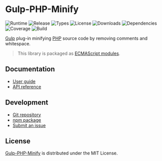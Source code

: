 # Gulp-PHP-Minify
![Runtime](https://badgen.net/npm/node/@cedx/gulp-php-minify) ![Release](https://badgen.net/npm/v/@cedx/gulp-php-minify) ![Types](https://badgen.net/npm/types/@cedx/gulp-php-minify) ![License](https://badgen.net/npm/license/@cedx/gulp-php-minify) ![Downloads](https://badgen.net/npm/dt/@cedx/gulp-php-minify) ![Dependencies](https://badgen.net/david/dep/cedx/gulp-php-minify) ![Coverage](https://badgen.net/coveralls/c/github/cedx/gulp-php-minify) ![Build](https://badgen.net/github/checks/cedx/gulp-php-minify)

[Gulp](https://gulpjs.com) plug-in minifying [PHP](https://www.php.net) source code by removing comments and whitespace.

> This library is packaged as [ECMAScript modules](https://nodejs.org/api/esm.html).

## Documentation
- [User guide](https://docs.belin.io/gulp-php-minify)
- [API reference](https://api.belin.io/gulp-php-minify)

## Development
- [Git repository](https://git.belin.io/cedx/gulp-php-minify)
- [npm package](https://www.npmjs.com/package/@cedx/gulp-php-minify)
- [Submit an issue](https://git.belin.io/cedx/gulp-php-minify/issues)

## License
[Gulp-PHP-Minify](https://docs.belin.io/gulp-php-minify) is distributed under the MIT License.
